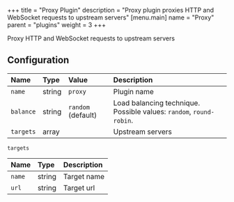 +++
title = "Proxy Plugin"
description = "Proxy plugin proxies HTTP and WebSocket requests to upstream servers"
[menu.main]
  name = "Proxy"
  parent = "plugins"
  weight = 3
+++

Proxy HTTP and WebSocket requests to upstream servers

## Configuration

Name | Type | Value | Description
:--- | :--- | :--- | :----------
`name` | string | `proxy` | Plugin name
`balance` | string | `random` (default) | Load balancing technique. Possible values: `random`, `round-robin`.
`targets` | array | | Upstream servers

`targets`

Name | Type | Description
:--- | :--- | :----------
`name` | string | Target name
`url` | string | Target url
